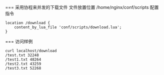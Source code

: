 ===
采用协程来并发的下载文件
文件放置位置 /home/nginx/conf/scripts
配置指令

```
location /download {
    content_by_lua_file 'conf/scripts/download.lua';
}
```
===
访问样例
```
curl localhost/download
/test.txt 32248
/test1.txt 48264
/test2.txt 43259
/test3.txt 52268
```
